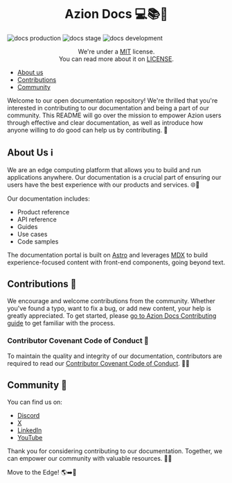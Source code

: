 
<h1 align="center">
  Azion Docs 💻📚🧡
</h1>

![docs production](https://github.com/aziontech/docs/actions/workflows/prod.yml/badge.svg)
![docs stage](https://github.com/aziontech/docs/actions/workflows/stage.yml/badge.svg)
![docs development](https://github.com/aziontech/docs/actions/workflows/dev.yml/badge.svg)

<p align="center">
    We're under a <a href="https://opensource.org/license/mit/" title="MIT">MIT</a> license.
    <br>
    You can read more about it on <a href="./LICENSE" title=".LICENSE">LICENSE</a>.
</p>

- [About us](#about-us-%E2%84%B9%EF%B8%8F)
- [Contributions](#contributions-)
- [Community](#community-)

Welcome to our open documentation repository! We're thrilled that you're interested in contributing to our documentation and being a part of our community. This README will go over the mission to empower Azion users through effective and clear documentation, as well as introduce how anyone willing to do good can help us by contributing. 📖

## About Us ℹ️

We are an edge computing platform that allows you to build and run applications anywhere. Our documentation is a crucial part of ensuring our users have the best experience with our products and services. 🌐🚀

Our documentation includes:

- Product reference
- API reference
- Guides
- Use cases
- Code samples

The documentation portal is built on [Astro](https://docs.astro.build/en/getting-started/) and leverages [MDX](https://mdxjs.com/docs/what-is-mdx/) to build experience-focused content with front-end components, going beyond text.

## Contributions 🤝

We encourage and welcome contributions from the community. Whether you've found a typo, want to fix a bug, or add new content, your help is greatly appreciated. To get started, please [go to Azion Docs Contributing guide](https://github.com/aziontech/docs/blob/main/.github/CONTRIBUTING.md) to get familiar with the process.

### Contributor Covenant Code of Conduct 📜

To maintain the quality and integrity of our documentation, contributors are required to read our [Contributor Covenant Code of Conduct](https://github.com/aziontech/docs/blob/main/CODE_OF_CONDUCT.md). 📝🤝

## Community 💬 

You can find us on:

- [Discord](https://discord.com/invite/Yp9N7RMVZy)
- [X](https://twitter.com/aziontech) 
- [LinkedIn](https://www.linkedin.com/company/aziontech)
- [YouTube](https://www.youtube.com/aziontech)

Thank you for considering contributing to our documentation. Together, we can empower our community with valuable resources. 🧡🙏

Move to the Edge! 🌎➡️🧡

